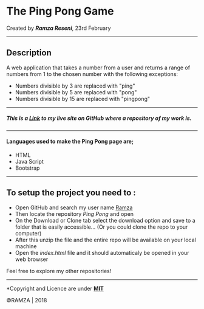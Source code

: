 # The Ping Pong Game 
Created by ***Ramza Reseni***, 23rd February

---
## Description
A web application that takes a number from a user and returns a range of numbers from 1 to the chosen number with the following exceptions:
* Numbers divisible by 3 are replaced with "ping"
* Numbers divisible by 5 are replaced with "pong"
* Numbers divisible by 15 are replaced with "pingpong"

---
##### This is a [Link](https://github.com/ramza007/PingPong) to my live site on GitHub where a repository of my work is.

---

#### Languages used to make the Ping Pong page are;
* HTML
* Java Script
* Bootstrap

---

## To setup the project you need to :
* Open GitHub and search my user name [Ramza](https://github.com/ramza007)
* Then locate the repository *Ping Pong* and open
* On the Download or Clone tab select the download option and save to a folder that is easily accessible... (Or you could clone the repo to your computer)
* After this unzip the file and the entire repo will be available on your local machine
* Open the *index.html* file and it should automaticaly be opened in your web browser

Feel free to explore my other repositories!

---
*Copyright and Licence are under [**MIT**]()
 
 ©RAMZA | 2018 